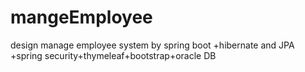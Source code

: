 # mangeEmployee
design manage employee system by spring boot +hibernate and JPA +spring security+thymeleaf+bootstrap+oracle DB
